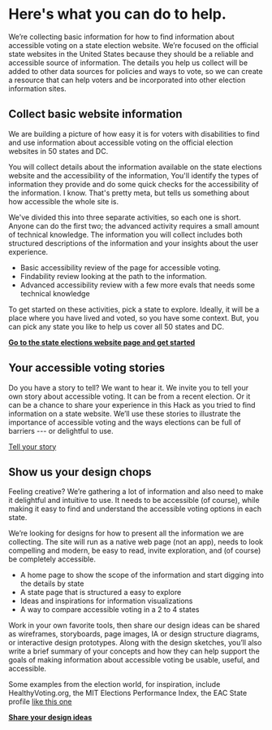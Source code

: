 # Here's what you can do to help.

We’re collecting basic information for how to find information about accessible voting on a state election website. We’re focused on the official state websites in the United States because they should be a reliable and accessible source of information. The details you help us collect will be added to other data sources for policies and ways to vote, so we can create a resource that can help voters and be incorporated into other election information sites.

## Collect basic website information
We are building a picture of how easy it is for voters with disabilities to find and use information about accessible voting on the official election websites in 50 states and DC.

You will collect details about the information available on the state elections website and the accessibility of the information, You'll identify the types of information they provide and do some quick checks for the accessibility of the information. I know. That's pretty meta, but tells us something about how accessible the whole site is.

We've divided this into three separate activities, so each one is short. Anyone can do the first two; the advanced activity requires a small amount of technical knowledge. The information you will collect includes both structured descriptions of the information and your insights about the user experience.


* Basic accessibility review of the page for accessible voting.
* Findability review looking at the path to the information.
* Advanced accessibility review with a few more evals that needs some technical knowledge


To get started on these activities, pick a state to explore. Ideally, it will be a place where you have lived and voted, so you have some context. But, you can pick any state you like to help us cover all 50 states and DC. 

<a href="https://civicdesign.github.io/Accessible-Voting-Index/state_resources/"><b>Go to the state elections website page and get started</b></a>


## Your accessible voting stories</h2>
Do you have a story to tell? We want to hear it. We invite you to tell your own story about accessible voting. It can be from a recent election. Or it can be a chance to share your experience in this Hack as you tried to find information on a state website. We’ll use these stories to illustrate the importance of accessible voting and the ways elections can be full of barriers --- or delightful to use.

<a href="https://www.jotform.com/form/212714795547162">Tell your story</a>

## Show us your design chops
Feeling creative? We’re gathering a lot of information and also need to make it delightful and intuitive to use. It needs to be accessible (of course), while making it easy to find and understand the accessible voting options in each state.

We’re looking for designs for how to present all the information we are collecting. The site will run as a native web page (not an app), needs to look compelling and modern, be easy to read, invite exploration, and (of course) be completely accessible.</p>

* A home page to show the scope of the information and start digging into the details by state
* A state page that is structured a easy to explore
* Ideas and inspirations for information visualizations
* A way to compare accessible voting in a 2 to 4 states

Work in your own favorite tools, then share our design ideas can be shared as wireframes, storyboards, page images, IA or design structure diagrams, or interactive design prototypes. Along with the design sketches, you’ll also write a brief summary of your concepts and how they can help support the goals of making information about accessible voting be usable, useful, and accessible.</p>

Some examples from the election world, for inspiration, include HealthyVoting.org, the MIT Elections Performance Index, the EAC State profile <a href="https://www.eac.gov/sites/default/files/eac_assets/1/6/EAVS_2018_Data_Brief_PA.pdf">like this one</a></li>


<a href="https://www.jotform.com/form/212715475040146"><b>Share your design ideas</b></a>
